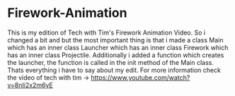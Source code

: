 # Firework-Animation
This is my edition of Tech with Tim's Firework Animation Video. 
So i changed a bit and but the most important thing is that i made
a class Main which has an inner class Launcher which has an inner class Firework 
which has an inner class Projectile. Additionally i added a function which creates the launcher, 
the function is called in the init method of the Main class. Thats everything i have to say about my edit.
For more information check the video of tech with tim -> https://www.youtube.com/watch?v=8nIi2x2m6yE
